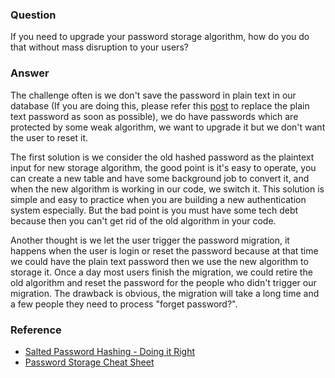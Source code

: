 ### Question

If you need to upgrade your password storage algorithm, how do you do that without mass disruption to your users?

### Answer

The challenge often is we don't save the password in plain text in our database (If you are doing this, please refer this [post](https://crackstation.net/hashing-security.htm) to replace the plain text password as soon as possible), we do have passwords which are protected by some weak algorithm, we want to upgrade it but we don't want the user to reset it.

The first solution is we consider the old hashed password as the plaintext input for new storage algorithm, the good point is it's easy to operate, you can create a new table and have some background job to convert it, and when the new algorithm is working in our code, we switch it.  This solution is simple and easy to practice when you are building a new authentication system especially.  But the bad point is you must have some tech debt because then you can't get rid of the old algorithm in your code.

Another thought is we let the user trigger the password migration, it happens when the user is login or reset the password because at that time we could have the plain text password then we use the new algorithm to storage it.  Once a day most users finish the migration, we could retire the old algorithm and reset the password for the people who didn't trigger our migration.  The drawback is obvious, the migration will take a long time and a few people they need to process "forget password?".

### Reference
- [Salted Password Hashing - Doing it Right](https://crackstation.net/hashing-security.htm)
- [Password Storage Cheat Sheet](https://www.owasp.org/index.php/Password_Storage_Cheat_Sheet)
